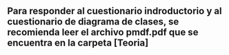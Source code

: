 ## Para responder al cuestionario indroductorio y al cuestionario de diagrama de clases, se recomienda leer el archivo pmdf.pdf que se encuentra en la carpeta [Teoria]
